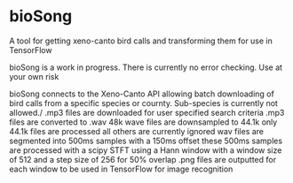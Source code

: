 # bioSong
A tool for getting xeno-canto bird calls and transforming them for use in TensorFlow


bioSong is a work in progress. There is currently no error checking. Use at your own risk

bioSong connects to the Xeno-Canto API allowing batch downloading of bird calls from a specific species or cournty. Sub-species is currently not allowed./
    .mp3 files are downloaded for user specified search criteria
    .mp3 files are converted to .wav
    48k wave files are downsampled to 44.1k
    only 44.1k files are processed all others are currently ignored
    wav files are segmented into 500ms samples with a 150ms offset
    these 500ms samples are processed with a scipy STFT using a Hann window with a
        window size of 512 and a step size of 256 for 50% overlap
    .png files are outputted for each window to be used in TensorFlow for image recognition

